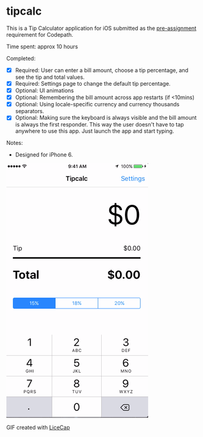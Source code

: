 # tipcalc

This is a Tip Calculator application for iOS submitted as the [pre-assignment](https://gist.github.com/timothy1ee/7747214) requirement for Codepath.

Time spent: approx 10 hours

Completed:

* [x] Required: User can enter a bill amount, choose a tip percentage, and see the tip and total values.
* [x] Required: Settings page to change the default tip percentage.
* [x] Optional: UI animations
* [x] Optional: Remembering the bill amount across app restarts (if <10mins)
* [x] Optional: Using locale-specific currency and currency thousands separators.
* [x] Optional: Making sure the keyboard is always visible and the bill amount is always the first responder. This way the user doesn't have to tap anywhere to use this app. Just launch the app and start typing.

Notes:

* Designed for iPhone 6.

![Video Walkthrough](tipcalc-demo.gif)

GIF created with [LiceCap](http://www.cockos.com/licecap/)
